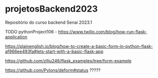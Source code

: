 # projetosBackend2023
Repositório do curso backend Senai 2023.1

TODO
  pythonProject106 - https://www.twilio.com/blog/how-run-flask-application
  
  https://plainenglish.io/blog/how-to-create-a-basic-form-in-python-flask-af966ee493fa#lets-start-with-a-basic-flask-app
  
  https://github.com/zlliu246/flask_examples/tree/form-example

  https://github.com/Pylons/deform#status ?????
